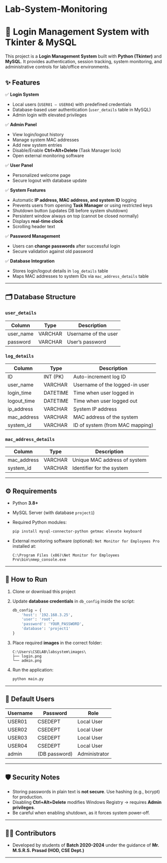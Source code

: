 # Lab-System-Monitoring

# 🔐 Login Management System with Tkinter & MySQL

This project is a **Login Management System** built with **Python (Tkinter)** and **MySQL**.
It provides authentication, session tracking, system monitoring, and administrative controls for lab/office environments.

## ✨ Features

✅ **Login System**

* Local users (`USER01 – USER04`) with predefined credentials
* Database-based user authentication (`user_details` table in MySQL)
* Admin login with elevated privileges

✅ **Admin Panel**

* View login/logout history
* Manage system MAC addresses
* Add new system entries
* Disable/Enable **Ctrl+Alt+Delete** (Task Manager lock)
* Open external monitoring software

✅ **User Panel**

* Personalized welcome page
* Secure logout with database update

✅ **System Features**

* Automatic **IP address, MAC address, and system ID** logging
* Prevents users from opening **Task Manager** or using restricted keys
* Shutdown button (updates DB before system shutdown)
* Persistent window always on top (cannot be closed normally)
* Displays **real-time clock**
* Scrolling header text

✅ **Password Management**

* Users can **change passwords** after successful login
* Secure validation against old password

✅ **Database Integration**

* Stores login/logout details in `log_details` table
* Maps MAC addresses to system IDs via `mac_address_details` table

---

## 🗂 Database Structure

### `user_details`

| Column     | Type    | Description          |
| ---------- | ------- | -------------------- |
| user\_name | VARCHAR | Username of the user |
| password   | VARCHAR | User’s password      |

### `log_details`

| Column       | Type     | Description                     |
| ------------ | -------- | ------------------------------- |
| ID           | INT (PK) | Auto-increment log ID           |
| user\_name   | VARCHAR  | Username of the logged-in user  |
| login\_time  | DATETIME | Time when user logged in        |
| logout\_time | DATETIME | Time when user logged out       |
| ip\_address  | VARCHAR  | System IP address               |
| mac\_address | VARCHAR  | MAC address of the system       |
| system\_id   | VARCHAR  | ID of system (from MAC mapping) |

### `mac_address_details`

| Column       | Type    | Description                  |
| ------------ | ------- | ---------------------------- |
| mac\_address | VARCHAR | Unique MAC address of system |
| system\_id   | VARCHAR | Identifier for the system    |

---

## ⚙️ Requirements

* Python **3.8+**

* MySQL Server (with database `project1`)

* Required Python modules:

  ```bash
  pip install mysql-connector-python getmac elevate keyboard
  ```

* External monitoring software (optional):
  `Net Monitor for Employees Pro` installed at:

  ```
  C:\Program Files (x86)\Net Monitor for Employees Pro\bin\nmep_console.exe
  ```

---

## 🚀 How to Run

1. Clone or download this project
2. Update **database credentials** in `db_config` inside the script:

   ```python
   db_config = {
       'host': '192.168.3.25',
       'user': 'root',
       'password': 'YOUR_PASSWORD',
       'database': 'project1'
   }
   ```
3. Place required **images** in the correct folder:

   ```
   C:\Users\CSELAB\labsystem\images\
   ├── login.png
   └── admin.png
   ```
4. Run the application:

   ```bash
   python main.py
   ```

---

## 🔑 Default Users

| Username | Password      | Role          |
| -------- | ------------- | ------------- |
| USER01   | CSEDEPT       | Local User    |
| USER02   | CSEDEPT       | Local User    |
| USER03   | CSEDEPT       | Local User    |
| USER04   | CSEDEPT       | Local User    |
| admin    | (DB password) | Administrator |

---

## 🛡 Security Notes

* Storing passwords in plain text is **not secure**. Use hashing (e.g., bcrypt) for production.
* Disabling **Ctrl+Alt+Delete** modifies Windows Registry → requires **Admin privileges**.
* Be careful when enabling shutdown, as it forces system power-off.

---

## 👨‍💻 Contributors

* Developed by students of **Batch 2020-2024** under the guidance of
  **Mr. M.S.R.S. Prasad (HOD, CSE Dept.)**

---

